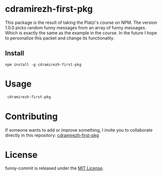 # cdramirezh-first-pkg

This package is the result of taking the Platzi's course on NPM.
The version 1.0.0 picks random funny messages from an array of funny messages. Which is exactly the same as the example in the course.
In the future I hope to personalize this packet and change its functionality.

## Install

```npm
npm install -g cdramirezh-first-pkg
```

# Usage

```bash
 cdramirezh-first-pkg
```

# Contributing

If someone wants to add or improve something, I invite you to collaborate directly in this repository: [cdramirezh-first-pkg](git@github.com:cdramirezh/cdramirezh-first-pkg.git)

# License

funny-commit is released under the [MIT License](https://opensource.org/licenses/MIT).